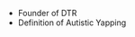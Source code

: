 - Founder of DTR
- Definition of Autistic Yapping

<!---
braxtonhuntnissen/braxtonhuntnissen is a ✨ special ✨ repository because its `README.md` (this file) appears on your GitHub profile.
You can click the Preview link to take a look at your changes.
--->
